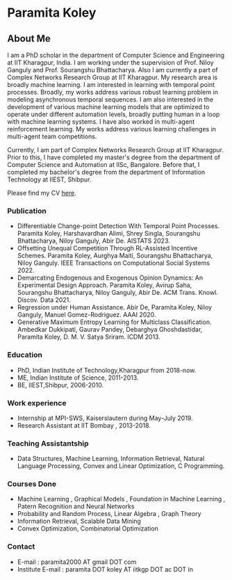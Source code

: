 # Paramita Koley

## About Me

I am a PhD scholar in the department of Computer Science and Engineering at IIT Kharagpur, India. I am working under the supervision of Prof. Niloy Ganguly and Prof. Sourangshu Bhattacharya. Also I am currently a part of Complex Networks Research Group at IIT Kharagpur.  My research area is broadly machine learning. I am interested in learning with temporal point processes. Broadly, my works address various robust learning problem in modeling asynchronous temporal sequences. I am also interested in the development of various machine learning models that are optimized to operate under different automation levels, broadly putting human in a loop with machine learning systems. I have also worked in multi-agent reinforcement learning. My works address various learning challenges in multi-agent team competitions. 

Currently, I am part of Complex Networks Research Group at IIT Kharagpur. Prior to this, I have completed my master's degree from the department of Computer Science and Automation at IISc, Bangalore. Before that, I completed my bachelor's degree from the department of Information Technology at IIEST, Shibpur. 

Please find my CV [here](https://github.com/paramita1024/paramita1024.github.io/blob/master/PARAMITA%20CV%202019.pdf).

### Publication

* Differentiable Change-point Detection With Temporal Point Processes. Paramita Koley, Harshavardhan Alimi, Shrey Singla, Sourangshu Bhattacharya, Niloy Ganguly, Abir De. AISTATS 2023. 
* Offsetting Unequal Competition Through RL-Assisted Incentive Schemes. Paramita Koley, Aurghya Maiti, Sourangshu Bhattacharya, Niloy Ganguly. IEEE Transactions on Computational Social Systems 2022. 
* Demarcating Endogenous and Exogenous Opinion Dynamics: An Experimental Design Approach. Paramita Koley, Avirup Saha, Sourangshu Bhattacharya, Niloy Ganguly, Abir De. ACM Trans. Knowl. Discov. Data  2021.
* Regression under Human Assistance. Abir De, Paramita Koley, Niloy Ganguly, Manuel Gomez-Rodriguez. AAAI 2020.
* Generative Maximum Entropy Learning for Multiclass Classification. Ambedkar Dukkipati, Gaurav Pandey, Debarghya Ghoshdastidar, Paramita Koley, D. M. V. Satya Sriram. ICDM 2013. 

### Education
* PhD, Indian Institute of Technology,Kharagpur from 2018-now.  
* ME, Indian Institute of Science, 2011-2013.
* BE, IIEST,Shibpur, 2006-2010.

### Work experience 
* Internship at MPI-SWS, Kaiserslautern during May-July 2019. 
* Research Assistant at IIT Bombay , 2013-2018.

### Teaching Assistantship
* Data Structures, Machine Learning, Information Retrieval, Natural Language Processing, Convex and Linear Optimization, C Programming.
 
### Courses Done
 
* Machine Learning , Graphical Models , Foundation in Machine Learning , Patern Recognition and Neural Networks
* Probability and Random Process, Linear Algebra , Graph Theory
* Information Retrieval, Scalable Data Mining
* Convex Optimization, Combinatorial Optimization


### Contact

* E-mail : paramita2000 AT gmail DOT com
* Institute E-mail : paramita DOT koley AT iitkgp DOT ac DOT in
